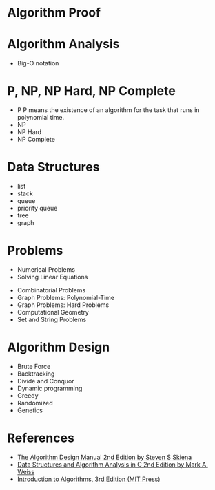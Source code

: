 # Algorithm Proof

# Algorithm Analysis

* Big-O notation

# P, NP, NP Hard, NP Complete

* P
P means the existence of an algorithm for the task that runs in polynomial time.
* NP
* NP Hard
* NP Complete

# Data Structures

* list
* stack 
* queue
* priority queue
* tree
* graph

# Problems

- Numerical Problems
 - Solving Linear Equations

* Combinatorial Problems
* Graph Problems: Polynomial-Time
* Graph Problems: Hard Problems
* Computational Geometry
* Set and String Problems

# Algorithm Design

* Brute Force
* Backtracking
* Divide and Conquor
* Dynamic programming
* Greedy
* Randomized
* Genetics

# References

* [The Algorithm Design Manual 2nd Edition by Steven S Skiena](http://www.amazon.com/Algorithm-Design-Manual-Steven-Skiena/dp/1848000693/ref=sr_1_1?s=books&ie=UTF8&qid=1460283355&sr=1-1&keywords=the+algorithm+design+manual)
* [Data Structures and Algorithm Analysis in C 2nd Edition by Mark A. Weiss ](http://www.amazon.com/Data-Structures-Algorithm-Analysis-2nd/dp/0201498405/ref=sr_1_sc_1?s=books&ie=UTF8&qid=1460283476&sr=1-1-spell&keywords=datastructures+and+algorithms+analysis+in+c)
* [Introduction to Algorithms, 3rd Edition (MIT Press)](http://www.amazon.com/Introduction-Algorithms-3rd-MIT-Press/dp/0262033844/ref=sr_1_1?s=books&ie=UTF8&qid=1460283565&sr=1-1&keywords=introduction+to+algorithms)
